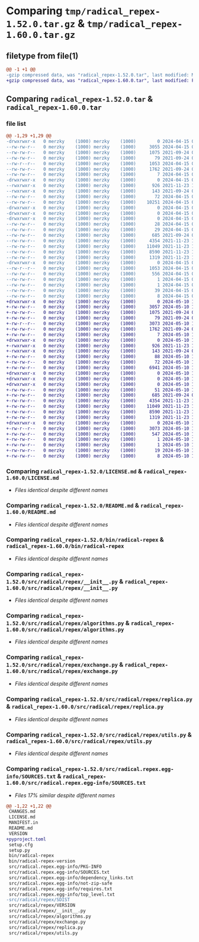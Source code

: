 # Comparing `tmp/radical_repex-1.52.0.tar.gz` & `tmp/radical_repex-1.60.0.tar.gz`

## filetype from file(1)

```diff
@@ -1 +1 @@
-gzip compressed data, was "radical_repex-1.52.0.tar", last modified: Mon Apr 15 09:55:28 2024, max compression
+gzip compressed data, was "radical_repex-1.60.0.tar", last modified: Fri May 10 15:02:12 2024, max compression
```

## Comparing `radical_repex-1.52.0.tar` & `radical_repex-1.60.0.tar`

### file list

```diff
@@ -1,29 +1,29 @@
-drwxrwxr-x   0 merzky    (1000) merzky    (1000)        0 2024-04-15 09:55:28.773216 radical_repex-1.52.0/
--rw-rw-r--   0 merzky    (1000) merzky    (1000)     3055 2024-04-15 09:55:23.000000 radical_repex-1.52.0/CHANGES.md
--rw-rw-r--   0 merzky    (1000) merzky    (1000)     1075 2021-09-24 08:25:16.000000 radical_repex-1.52.0/LICENSE.md
--rw-rw-r--   0 merzky    (1000) merzky    (1000)       79 2021-09-24 08:25:16.000000 radical_repex-1.52.0/MANIFEST.in
--rw-r--r--   0 merzky    (1000) merzky    (1000)     1053 2024-04-15 09:55:28.773216 radical_repex-1.52.0/PKG-INFO
--rw-rw-r--   0 merzky    (1000) merzky    (1000)     1762 2021-09-24 08:25:16.000000 radical_repex-1.52.0/README.md
--rw-rw-r--   0 merzky    (1000) merzky    (1000)        7 2024-04-15 09:55:20.000000 radical_repex-1.52.0/VERSION
-drwxrwxr-x   0 merzky    (1000) merzky    (1000)        0 2024-04-15 09:55:28.773216 radical_repex-1.52.0/bin/
--rwxrwxr-x   0 merzky    (1000) merzky    (1000)      926 2021-11-23 18:02:02.000000 radical_repex-1.52.0/bin/radical-repex
--rwxrwxr-x   0 merzky    (1000) merzky    (1000)      143 2021-09-24 08:25:16.000000 radical_repex-1.52.0/bin/radical-repex-version
--rw-rw-r--   0 merzky    (1000) merzky    (1000)       72 2024-04-15 09:55:28.773216 radical_repex-1.52.0/setup.cfg
--rw-rw-r--   0 merzky    (1000) merzky    (1000)    10251 2024-04-15 09:55:20.000000 radical_repex-1.52.0/setup.py
-drwxrwxr-x   0 merzky    (1000) merzky    (1000)        0 2024-04-15 09:55:28.773216 radical_repex-1.52.0/src/
-drwxrwxr-x   0 merzky    (1000) merzky    (1000)        0 2024-04-15 09:55:28.773216 radical_repex-1.52.0/src/radical/
-drwxrwxr-x   0 merzky    (1000) merzky    (1000)        0 2024-04-15 09:55:28.773216 radical_repex-1.52.0/src/radical/repex/
--rw-rw-r--   0 merzky    (1000) merzky    (1000)       28 2024-04-15 09:55:28.000000 radical_repex-1.52.0/src/radical/repex/SDIST
--rw-rw-r--   0 merzky    (1000) merzky    (1000)       29 2024-04-15 09:55:28.000000 radical_repex-1.52.0/src/radical/repex/VERSION
--rw-rw-r--   0 merzky    (1000) merzky    (1000)      685 2021-09-24 08:25:16.000000 radical_repex-1.52.0/src/radical/repex/__init__.py
--rw-rw-r--   0 merzky    (1000) merzky    (1000)     4354 2021-11-23 18:02:02.000000 radical_repex-1.52.0/src/radical/repex/algorithms.py
--rw-rw-r--   0 merzky    (1000) merzky    (1000)    11049 2021-11-23 18:02:02.000000 radical_repex-1.52.0/src/radical/repex/exchange.py
--rw-rw-r--   0 merzky    (1000) merzky    (1000)     8590 2021-11-23 18:02:02.000000 radical_repex-1.52.0/src/radical/repex/replica.py
--rw-rw-r--   0 merzky    (1000) merzky    (1000)     1319 2021-11-23 18:02:02.000000 radical_repex-1.52.0/src/radical/repex/utils.py
-drwxrwxr-x   0 merzky    (1000) merzky    (1000)        0 2024-04-15 09:55:28.773216 radical_repex-1.52.0/src/radical.repex.egg-info/
--rw-r--r--   0 merzky    (1000) merzky    (1000)     1053 2024-04-15 09:55:28.000000 radical_repex-1.52.0/src/radical.repex.egg-info/PKG-INFO
--rw-rw-r--   0 merzky    (1000) merzky    (1000)      556 2024-04-15 09:55:28.000000 radical_repex-1.52.0/src/radical.repex.egg-info/SOURCES.txt
--rw-rw-r--   0 merzky    (1000) merzky    (1000)        1 2024-04-15 09:55:28.000000 radical_repex-1.52.0/src/radical.repex.egg-info/dependency_links.txt
--rw-rw-r--   0 merzky    (1000) merzky    (1000)        1 2024-04-15 09:55:28.000000 radical_repex-1.52.0/src/radical.repex.egg-info/not-zip-safe
--rw-rw-r--   0 merzky    (1000) merzky    (1000)       39 2024-04-15 09:55:28.000000 radical_repex-1.52.0/src/radical.repex.egg-info/requires.txt
--rw-rw-r--   0 merzky    (1000) merzky    (1000)        8 2024-04-15 09:55:28.000000 radical_repex-1.52.0/src/radical.repex.egg-info/top_level.txt
+drwxrwxr-x   0 merzky    (1000) merzky    (1000)        0 2024-05-10 15:02:12.499640 radical_repex-1.60.0/
+-rw-rw-r--   0 merzky    (1000) merzky    (1000)     3057 2024-05-10 15:02:01.000000 radical_repex-1.60.0/CHANGES.md
+-rw-rw-r--   0 merzky    (1000) merzky    (1000)     1075 2021-09-24 08:25:16.000000 radical_repex-1.60.0/LICENSE.md
+-rw-rw-r--   0 merzky    (1000) merzky    (1000)       79 2021-09-24 08:25:16.000000 radical_repex-1.60.0/MANIFEST.in
+-rw-r--r--   0 merzky    (1000) merzky    (1000)     3073 2024-05-10 15:02:12.499640 radical_repex-1.60.0/PKG-INFO
+-rw-rw-r--   0 merzky    (1000) merzky    (1000)     1762 2021-09-24 08:25:16.000000 radical_repex-1.60.0/README.md
+-rw-rw-r--   0 merzky    (1000) merzky    (1000)        7 2024-05-10 15:01:42.000000 radical_repex-1.60.0/VERSION
+drwxrwxr-x   0 merzky    (1000) merzky    (1000)        0 2024-05-10 15:02:12.495640 radical_repex-1.60.0/bin/
+-rwxrwxr-x   0 merzky    (1000) merzky    (1000)      926 2021-11-23 18:02:02.000000 radical_repex-1.60.0/bin/radical-repex
+-rwxrwxr-x   0 merzky    (1000) merzky    (1000)      143 2021-09-24 08:25:16.000000 radical_repex-1.60.0/bin/radical-repex-version
+-rw-rw-r--   0 merzky    (1000) merzky    (1000)       88 2024-05-10 15:01:37.000000 radical_repex-1.60.0/pyproject.toml
+-rw-rw-r--   0 merzky    (1000) merzky    (1000)       72 2024-05-10 15:02:12.499640 radical_repex-1.60.0/setup.cfg
+-rw-rw-r--   0 merzky    (1000) merzky    (1000)     6941 2024-05-10 15:01:37.000000 radical_repex-1.60.0/setup.py
+drwxrwxr-x   0 merzky    (1000) merzky    (1000)        0 2024-05-10 15:02:12.495640 radical_repex-1.60.0/src/
+drwxrwxr-x   0 merzky    (1000) merzky    (1000)        0 2024-05-10 15:02:12.495640 radical_repex-1.60.0/src/radical/
+drwxrwxr-x   0 merzky    (1000) merzky    (1000)        0 2024-05-10 15:02:12.499640 radical_repex-1.60.0/src/radical/repex/
+-rw-rw-r--   0 merzky    (1000) merzky    (1000)       51 2024-05-10 15:02:12.000000 radical_repex-1.60.0/src/radical/repex/VERSION
+-rw-rw-r--   0 merzky    (1000) merzky    (1000)      685 2021-09-24 08:25:16.000000 radical_repex-1.60.0/src/radical/repex/__init__.py
+-rw-rw-r--   0 merzky    (1000) merzky    (1000)     4354 2021-11-23 18:02:02.000000 radical_repex-1.60.0/src/radical/repex/algorithms.py
+-rw-rw-r--   0 merzky    (1000) merzky    (1000)    11049 2021-11-23 18:02:02.000000 radical_repex-1.60.0/src/radical/repex/exchange.py
+-rw-rw-r--   0 merzky    (1000) merzky    (1000)     8590 2021-11-23 18:02:02.000000 radical_repex-1.60.0/src/radical/repex/replica.py
+-rw-rw-r--   0 merzky    (1000) merzky    (1000)     1319 2021-11-23 18:02:02.000000 radical_repex-1.60.0/src/radical/repex/utils.py
+drwxrwxr-x   0 merzky    (1000) merzky    (1000)        0 2024-05-10 15:02:12.499640 radical_repex-1.60.0/src/radical.repex.egg-info/
+-rw-r--r--   0 merzky    (1000) merzky    (1000)     3073 2024-05-10 15:02:12.000000 radical_repex-1.60.0/src/radical.repex.egg-info/PKG-INFO
+-rw-rw-r--   0 merzky    (1000) merzky    (1000)      547 2024-05-10 15:02:12.000000 radical_repex-1.60.0/src/radical.repex.egg-info/SOURCES.txt
+-rw-rw-r--   0 merzky    (1000) merzky    (1000)        1 2024-05-10 15:02:12.000000 radical_repex-1.60.0/src/radical.repex.egg-info/dependency_links.txt
+-rw-rw-r--   0 merzky    (1000) merzky    (1000)        1 2024-05-10 15:02:12.000000 radical_repex-1.60.0/src/radical.repex.egg-info/not-zip-safe
+-rw-rw-r--   0 merzky    (1000) merzky    (1000)       19 2024-05-10 15:02:12.000000 radical_repex-1.60.0/src/radical.repex.egg-info/requires.txt
+-rw-rw-r--   0 merzky    (1000) merzky    (1000)        8 2024-05-10 15:02:12.000000 radical_repex-1.60.0/src/radical.repex.egg-info/top_level.txt
```

### Comparing `radical_repex-1.52.0/LICENSE.md` & `radical_repex-1.60.0/LICENSE.md`

 * *Files identical despite different names*

### Comparing `radical_repex-1.52.0/README.md` & `radical_repex-1.60.0/README.md`

 * *Files identical despite different names*

### Comparing `radical_repex-1.52.0/bin/radical-repex` & `radical_repex-1.60.0/bin/radical-repex`

 * *Files identical despite different names*

### Comparing `radical_repex-1.52.0/src/radical/repex/__init__.py` & `radical_repex-1.60.0/src/radical/repex/__init__.py`

 * *Files identical despite different names*

### Comparing `radical_repex-1.52.0/src/radical/repex/algorithms.py` & `radical_repex-1.60.0/src/radical/repex/algorithms.py`

 * *Files identical despite different names*

### Comparing `radical_repex-1.52.0/src/radical/repex/exchange.py` & `radical_repex-1.60.0/src/radical/repex/exchange.py`

 * *Files identical despite different names*

### Comparing `radical_repex-1.52.0/src/radical/repex/replica.py` & `radical_repex-1.60.0/src/radical/repex/replica.py`

 * *Files identical despite different names*

### Comparing `radical_repex-1.52.0/src/radical/repex/utils.py` & `radical_repex-1.60.0/src/radical/repex/utils.py`

 * *Files identical despite different names*

### Comparing `radical_repex-1.52.0/src/radical.repex.egg-info/SOURCES.txt` & `radical_repex-1.60.0/src/radical.repex.egg-info/SOURCES.txt`

 * *Files 17% similar despite different names*

```diff
@@ -1,22 +1,22 @@
 CHANGES.md
 LICENSE.md
 MANIFEST.in
 README.md
 VERSION
+pyproject.toml
 setup.cfg
 setup.py
 bin/radical-repex
 bin/radical-repex-version
 src/radical.repex.egg-info/PKG-INFO
 src/radical.repex.egg-info/SOURCES.txt
 src/radical.repex.egg-info/dependency_links.txt
 src/radical.repex.egg-info/not-zip-safe
 src/radical.repex.egg-info/requires.txt
 src/radical.repex.egg-info/top_level.txt
-src/radical/repex/SDIST
 src/radical/repex/VERSION
 src/radical/repex/__init__.py
 src/radical/repex/algorithms.py
 src/radical/repex/exchange.py
 src/radical/repex/replica.py
 src/radical/repex/utils.py
```

